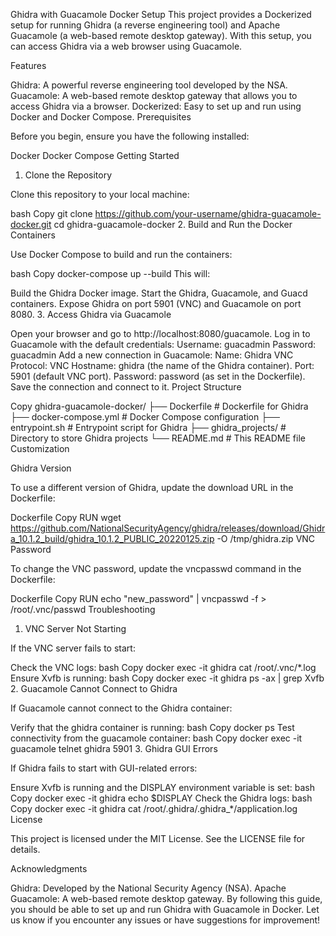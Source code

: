 Ghidra with Guacamole Docker Setup
This project provides a Dockerized setup for running Ghidra (a reverse engineering tool) and Apache Guacamole (a web-based remote desktop gateway). With this setup, you can access Ghidra via a web browser using Guacamole.

Features

Ghidra: A powerful reverse engineering tool developed by the NSA.
Guacamole: A web-based remote desktop gateway that allows you to access Ghidra via a browser.
Dockerized: Easy to set up and run using Docker and Docker Compose.
Prerequisites

Before you begin, ensure you have the following installed:

Docker
Docker Compose
Getting Started

1. Clone the Repository

Clone this repository to your local machine:

bash
Copy
git clone https://github.com/your-username/ghidra-guacamole-docker.git
cd ghidra-guacamole-docker
2. Build and Run the Docker Containers

Use Docker Compose to build and run the containers:

bash
Copy
docker-compose up --build
This will:

Build the Ghidra Docker image.
Start the Ghidra, Guacamole, and Guacd containers.
Expose Ghidra on port 5901 (VNC) and Guacamole on port 8080.
3. Access Ghidra via Guacamole

Open your browser and go to http://localhost:8080/guacamole.
Log in to Guacamole with the default credentials:
Username: guacadmin
Password: guacadmin
Add a new connection in Guacamole:
Name: Ghidra VNC
Protocol: VNC
Hostname: ghidra (the name of the Ghidra container).
Port: 5901 (default VNC port).
Password: password (as set in the Dockerfile).
Save the connection and connect to it.
Project Structure

Copy
ghidra-guacamole-docker/
├── Dockerfile          # Dockerfile for Ghidra
├── docker-compose.yml  # Docker Compose configuration
├── entrypoint.sh       # Entrypoint script for Ghidra
├── ghidra_projects/    # Directory to store Ghidra projects
└── README.md           # This README file
Customization

Ghidra Version

To use a different version of Ghidra, update the download URL in the Dockerfile:

Dockerfile
Copy
RUN wget https://github.com/NationalSecurityAgency/ghidra/releases/download/Ghidra_10.1.2_build/ghidra_10.1.2_PUBLIC_20220125.zip -O /tmp/ghidra.zip
VNC Password

To change the VNC password, update the vncpasswd command in the Dockerfile:

Dockerfile
Copy
RUN echo "new_password" | vncpasswd -f > /root/.vnc/passwd
Troubleshooting

1. VNC Server Not Starting

If the VNC server fails to start:

Check the VNC logs:
bash
Copy
docker exec -it ghidra cat /root/.vnc/*.log
Ensure Xvfb is running:
bash
Copy
docker exec -it ghidra ps -ax | grep Xvfb
2. Guacamole Cannot Connect to Ghidra

If Guacamole cannot connect to the Ghidra container:

Verify that the ghidra container is running:
bash
Copy
docker ps
Test connectivity from the guacamole container:
bash
Copy
docker exec -it guacamole telnet ghidra 5901
3. Ghidra GUI Errors

If Ghidra fails to start with GUI-related errors:

Ensure Xvfb is running and the DISPLAY environment variable is set:
bash
Copy
docker exec -it ghidra echo $DISPLAY
Check the Ghidra logs:
bash
Copy
docker exec -it ghidra cat /root/.ghidra/.ghidra_*/application.log
License

This project is licensed under the MIT License. See the LICENSE file for details.

Acknowledgments

Ghidra: Developed by the National Security Agency (NSA).
Apache Guacamole: A web-based remote desktop gateway.
By following this guide, you should be able to set up and run Ghidra with Guacamole in Docker. Let us know if you encounter any issues or have suggestions for improvement!
